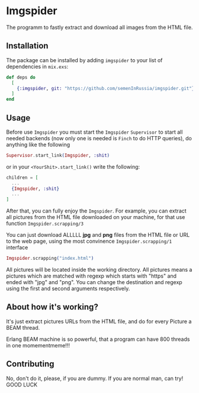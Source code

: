 # Imgspider

The programm to fastly extract and download all images from the HTML file.

## Installation

The package can be installed by adding `imgspider` to your list of dependencies in `mix.exs`:

```elixir
def deps do
  [
    {:imgspider, git: "https://github.com/semenInRussia/imgspider.git"}
  ]
end
```


## Usage

Before use `Imgspider` you must start the `Imgspider` `Supervisor` to start all needed backends (now only one is needed is `Finch` to do HTTP queries), do anything like the following

```elixir
Supervisor.start_link(Imgspider, :shit)
```

or in your `<YourShit>.start_link()` write the following:

```elixir
children = [
  ...
  {Imgspider, :shit}
  ...
]
```

After that, you can fully enjoy the `Imgspider`.  For example, you can extract all pictures from the HTML file downloaded on your machine, for that use function `Imgspider.scrapping/3`

You can just download ALLLLL **jpg** and **png** files from the HTML file or URL to the web page, using the most convinence `Imgspider.scrapping/1` interface

```elixir
Imgspider.scrapping("index.html")
```

All pictures will be located inside the working directory.  All pictures means a pictures which are matched with regexp which starts with "https" and ended with "jpg" and "png".  You can change the destination and regexp using the first and second arguments respectively.


## About how it's working?

It's just extract pictures URLs from the HTML file, and do for every Picture a BEAM thread.

Erlang BEAM machine is so powerful, that a program can have 800 threads in one momementmeme!!!

## Contributing

No, don't do it, please, if you are dummy.  If you are normal man, can try!  GOOD LUCK
